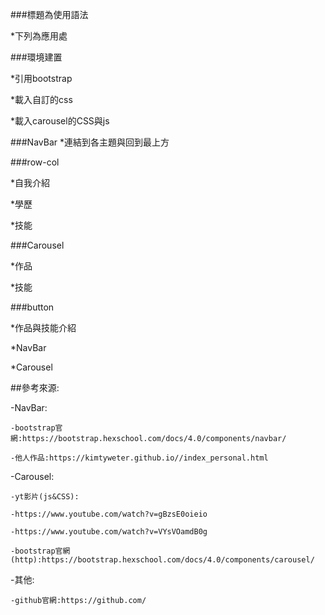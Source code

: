 ﻿###標題為使用語法

*下列為應用處



<head>
	
###環境建置

*引用bootstrap

*載入自訂的css

*載入carousel的CSS與js

</head>

<body>

###NavBar
*連結到各主題與回到最上方


###row-col

*自我介紹

*學歷

*技能

###Carousel

*作品

*技能

###button

*作品與技能介紹

*NavBar

*Carousel

</body>



##參考來源:

-NavBar:
	
	-bootstrap官網:https://bootstrap.hexschool.com/docs/4.0/components/navbar/
	
	-他人作品:https://kimtyweter.github.io//index_personal.html

-Carousel:
	
	-yt影片(js&CSS):
	
	-https://www.youtube.com/watch?v=gBzsE0oieio
	
	-https://www.youtube.com/watch?v=VYsVOamdB0g
	
	-bootstrap官網(http):https://bootstrap.hexschool.com/docs/4.0/components/carousel/

-其他:
	
	-github官網:https://github.com/
